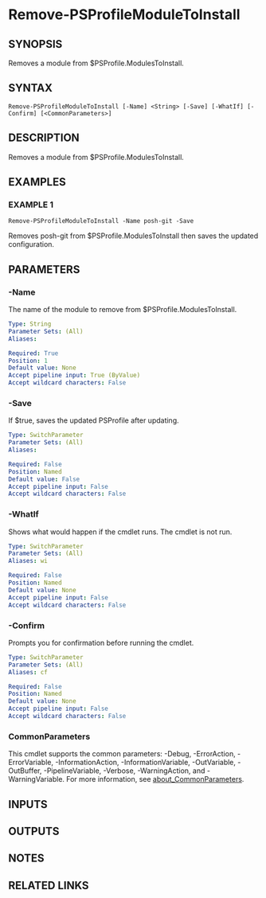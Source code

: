 # Remove-PSProfileModuleToInstall

## SYNOPSIS
Removes a module from $PSProfile.ModulesToInstall.

## SYNTAX

```
Remove-PSProfileModuleToInstall [-Name] <String> [-Save] [-WhatIf] [-Confirm] [<CommonParameters>]
```

## DESCRIPTION
Removes a module from $PSProfile.ModulesToInstall.

## EXAMPLES

### EXAMPLE 1
```
Remove-PSProfileModuleToInstall -Name posh-git -Save
```

Removes posh-git from $PSProfile.ModulesToInstall then saves the updated configuration.

## PARAMETERS

### -Name
The name of the module to remove from $PSProfile.ModulesToInstall.

```yaml
Type: String
Parameter Sets: (All)
Aliases:

Required: True
Position: 1
Default value: None
Accept pipeline input: True (ByValue)
Accept wildcard characters: False
```

### -Save
If $true, saves the updated PSProfile after updating.

```yaml
Type: SwitchParameter
Parameter Sets: (All)
Aliases:

Required: False
Position: Named
Default value: False
Accept pipeline input: False
Accept wildcard characters: False
```

### -WhatIf
Shows what would happen if the cmdlet runs.
The cmdlet is not run.

```yaml
Type: SwitchParameter
Parameter Sets: (All)
Aliases: wi

Required: False
Position: Named
Default value: None
Accept pipeline input: False
Accept wildcard characters: False
```

### -Confirm
Prompts you for confirmation before running the cmdlet.

```yaml
Type: SwitchParameter
Parameter Sets: (All)
Aliases: cf

Required: False
Position: Named
Default value: None
Accept pipeline input: False
Accept wildcard characters: False
```

### CommonParameters
This cmdlet supports the common parameters: -Debug, -ErrorAction, -ErrorVariable, -InformationAction, -InformationVariable, -OutVariable, -OutBuffer, -PipelineVariable, -Verbose, -WarningAction, and -WarningVariable. For more information, see [about_CommonParameters](http://go.microsoft.com/fwlink/?LinkID=113216).

## INPUTS

## OUTPUTS

## NOTES

## RELATED LINKS
